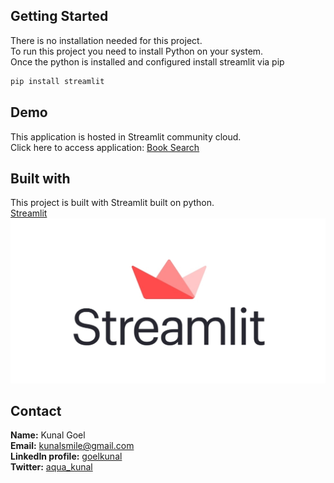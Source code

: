 ## Getting Started

There is no installation needed for this project.   
To run this project you need to install Python on your system.  
Once the python is installed and configured install streamlit via pip

```bash
pip install streamlit
```
## Demo
This application is hosted in Streamlit community cloud.  
Click here to access application: [Book Search](https://booksearch.streamlit.app/)

## Built with

This project is built with Streamlit built on python.  
[Streamlit](https://streamlit.io/)
![Streamlit](https://raw.githubusercontent.com/kunalsmile/kunalgoel/main/assets/streamlit.jpeg)

## Contact
**Name:** Kunal Goel  
**Email:** kunalsmile@gmail.com  
**LinkedIn profile:** [goelkunal](https://www.linkedin.com/in/goelkunal/)  
**Twitter:** [aqua_kunal](https://twitter.com/aqua_kunal)
